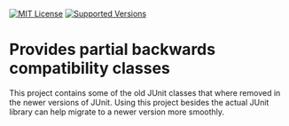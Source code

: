 [![MIT License](https://img.shields.io/badge/license-MIT-orange.svg)](https://github.com/reinhapa/junit-compat/blob/master/LICENSE)
[![Supported Versions](https://img.shields.io/badge/Java-7%2C%208-blue.svg)](https://travis-ci.org/reinhapa/junit-compat)

# Provides partial backwards compatibility classes

This project contains some of the old JUnit classes that where removed in the newer versions
of JUnit. Using this project besides the actual JUnit library can help migrate to a newer
version more smoothly.